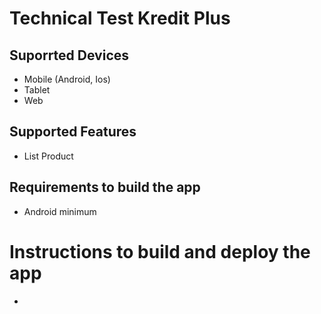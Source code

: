 # Technical Test Kredit Plus

## Suporrted Devices

- Mobile (Android, Ios)
- Tablet
- Web

## Supported Features

- List Product

## Requirements to build the app

- Android minimum

# Instructions to build and deploy the app

- 